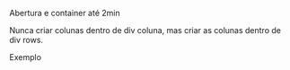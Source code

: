 Abertura e container até 2min

Nunca criar colunas dentro de div coluna, mas criar as colunas dentro de div rows.

Exemplo

